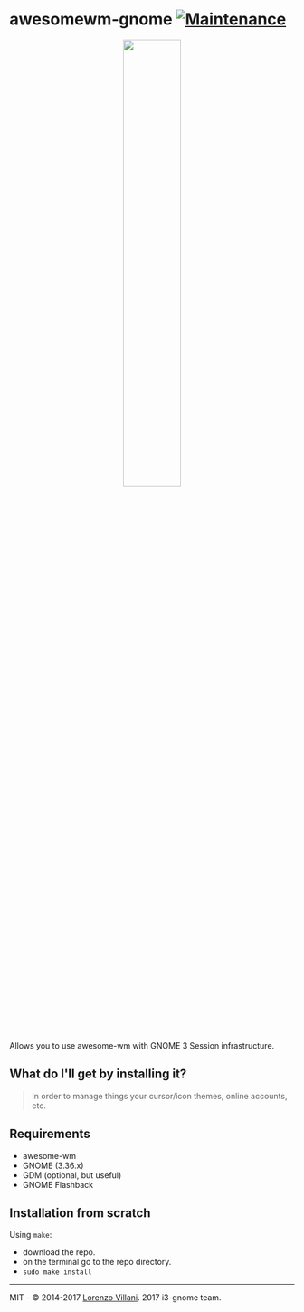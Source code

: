 # awesomewm-gnome [![Maintenance](https://img.shields.io/maintenance/yes/2020.svg)]()

<p align="center">
  <img src="https://i.imgur.com/Ia1pJUK.png" width="45%" height="45%">
</p>

Allows you to use awesome-wm with GNOME 3 Session infrastructure.


## What do I'll get by installing it?
> In order to manage things your cursor/icon themes, online accounts, etc.


## Requirements
* awesome-wm
* GNOME (3.36.x)
* GDM (optional, but useful)
* GNOME Flashback

## Installation from scratch
Using `make`:
* download the repo.
* on the terminal go to the repo directory.
* `sudo make install`

---
MIT - © 2014-2017 [Lorenzo Villani](https://github.com/lvillani). 2017 i3-gnome team.

